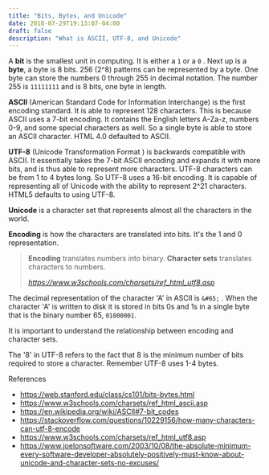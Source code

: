 ```yaml
---
title: "Bits, Bytes, and Unicode"
date: 2018-07-29T19:13:07-04:00
draft: false
description: "What is ASCII, UTF-8, and Unicode"
---
```




A **bit** is the smallest unit in computing. It is either a `1` or a `0` . Next up is a **byte**,  a byte is 8 bits. 256 (2^8) patterns can be represented by a byte. One byte can store the numbers 0 through 255 in decimal notation. The number 255 is `11111111` and is 8 bits, one byte in length. 



**ASCII** (American Standard Code for Information Interchange) is the first encoding standard. It is able to represent 128 characters. This is because ASCII uses a 7-bit encoding. It contains the English letters A-Za-z, numbers 0-9, and some special characters as well. So a single byte is able to store an ASCII character. HTML 4.0 defaulted to ASCII. 



**UTF-8** (Unicode Transformation Format )  is backwards compatible with ASCII. It essentially takes the 7-bit ASCII  encoding and expands it with more bits, and is thus able to represent more characters. UTF-8 characters can be from 1 to 4 bytes long. So UTF-8 uses a 16-bit encoding.  It is capable of representing all of Unicode with the ability to represent 2^21 characters. HTML5 defaults to using UTF-8. 



**Unicode** is a character set that represents almost all the characters in the world. 



**Encoding** is how the characters are translated into bits.  It's the 1 and 0 representation. 

> **Encoding** translates numbers into binary. **Character sets** translates characters to numbers.
>
> <cite>https://www.w3schools.com/charsets/ref_html_utf8.asp</cite>



The decimal representation of the character 'A' in ASCII is `&#65;` . When the character 'A' is written to disk it is stored in bits 0s and 1s in a single byte that is the binary number 65, `01000001`.



It is important to understand the relationship between encoding and character sets.



The '8' in UTF-8 refers to the fact that 8 is the minimum number of  bits required to store a character. Remember UTF-8 uses 1-4 bytes.  

 

References 

- https://web.stanford.edu/class/cs101/bits-bytes.html
- https://www.w3schools.com/charsets/ref_html_ascii.asp
- https://en.wikipedia.org/wiki/ASCII#7-bit_codes
- https://stackoverflow.com/questions/10229156/how-many-characters-can-utf-8-encode
- https://www.w3schools.com/charsets/ref_html_utf8.asp
- https://www.joelonsoftware.com/2003/10/08/the-absolute-minimum-every-software-developer-absolutely-positively-must-know-about-unicode-and-character-sets-no-excuses/